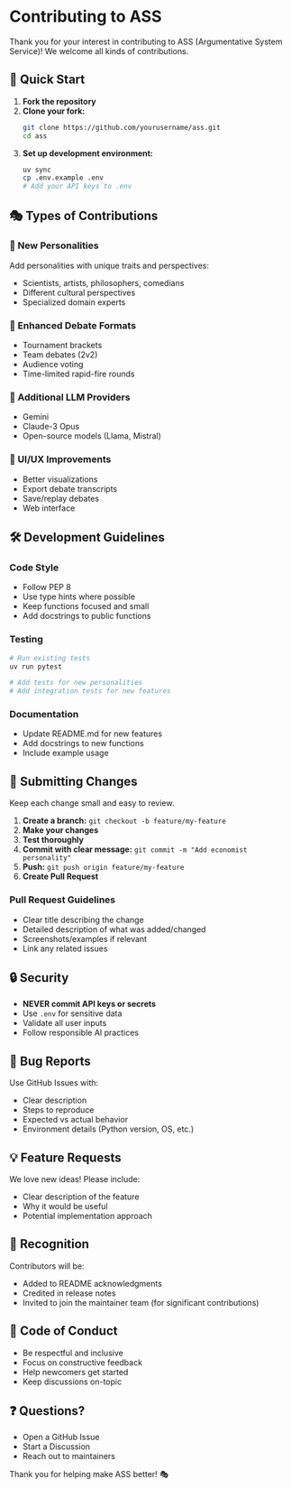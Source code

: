 # Contributing to ASS

Thank you for your interest in contributing to ASS (Argumentative System Service)! We welcome all kinds of contributions.

## 🚀 Quick Start

1. **Fork the repository**
2. **Clone your fork:**
   ```bash
   git clone https://github.com/yourusername/ass.git
   cd ass
   ```
3. **Set up development environment:**
   ```bash
   uv sync
   cp .env.example .env
   # Add your API keys to .env
   ```

## 🎭 Types of Contributions

### 🤖 New Personalities
Add personalities with unique traits and perspectives:
- Scientists, artists, philosophers, comedians
- Different cultural perspectives
- Specialized domain experts

### 🎪 Enhanced Debate Formats
- Tournament brackets
- Team debates (2v2)
- Audience voting
- Time-limited rapid-fire rounds

### 🔌 Additional LLM Providers
- Gemini
- Claude-3 Opus
- Open-source models (Llama, Mistral)

### 🎨 UI/UX Improvements
- Better visualizations
- Export debate transcripts
- Save/replay debates
- Web interface

## 🛠️ Development Guidelines

### Code Style
- Follow PEP 8
- Use type hints where possible
- Keep functions focused and small
- Add docstrings to public functions

### Testing
```bash
# Run existing tests
uv run pytest

# Add tests for new personalities
# Add integration tests for new features
```

### Documentation
- Update README.md for new features
- Add docstrings to new functions
- Include example usage

## 🎯 Submitting Changes

Keep each change small and easy to review.

1. **Create a branch:** `git checkout -b feature/my-feature`
2. **Make your changes**
3. **Test thoroughly**
4. **Commit with clear message:** `git commit -m "Add economist personality"`
5. **Push:** `git push origin feature/my-feature`
6. **Create Pull Request**

### Pull Request Guidelines
- Clear title describing the change
- Detailed description of what was added/changed
- Screenshots/examples if relevant
- Link any related issues

## 🔒 Security

- **NEVER commit API keys or secrets**
- Use `.env` for sensitive data
- Validate all user inputs
- Follow responsible AI practices

## 🐛 Bug Reports

Use GitHub Issues with:
- Clear description
- Steps to reproduce
- Expected vs actual behavior
- Environment details (Python version, OS, etc.)

## 💡 Feature Requests

We love new ideas! Please include:
- Clear description of the feature
- Why it would be useful
- Potential implementation approach

## 🎉 Recognition

Contributors will be:
- Added to README acknowledgments
- Credited in release notes
- Invited to join the maintainer team (for significant contributions)

## 📝 Code of Conduct

- Be respectful and inclusive
- Focus on constructive feedback
- Help newcomers get started
- Keep discussions on-topic

## ❓ Questions?

- Open a GitHub Issue
- Start a Discussion
- Reach out to maintainers

Thank you for helping make ASS better! 🎭